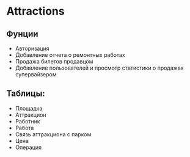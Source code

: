 # Attractions
## Фунции
- Авторизация
- Добавление отчета о ремонтных работах
- Продажа билетов продавцом
- Добавление пользователей и просмотр статистики о продажах супервайзером 
## Таблицы:
- Площадка
- Аттракцион
- Работник
- Работа
- Связь аттракциона с парком
- Цена 
- Операция